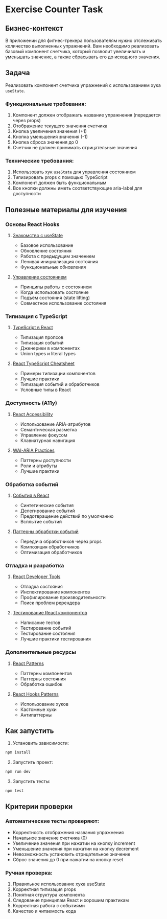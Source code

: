 # Exercise Counter Task

## Бизнес-контекст
В приложении для фитнес-трекера пользователям нужно отслеживать количество выполненных упражнений. Вам необходимо реализовать базовый компонент счетчика, который позволит увеличивать и уменьшать значение, а также сбрасывать его до исходного значения.

## Задача
Реализовать компонент счетчика упражнений с использованием хука `useState`.

### Функциональные требования:
1. Компонент должен отображать название упражнения (передается через props)
2. Отображение текущего значения счетчика
3. Кнопка увеличения значения (+1)
4. Кнопка уменьшения значения (-1)
5. Кнопка сброса значения до 0
6. Счетчик не должен принимать отрицательные значения

### Технические требования:
1. Использовать хук `useState` для управления состоянием
2. Типизировать props с помощью TypeScript
3. Компонент должен быть функциональным
4. Все кнопки должны иметь соответствующие aria-label для доступности

## Полезные материалы для изучения

### Основы React Hooks
1. [Знакомство с useState](https://react.dev/reference/react/useState)
   - Базовое использование
   - Обновление состояния
   - Работа с предыдущим значением
   - Ленивая инициализация состояния
   - Функциональные обновления

2. [Управление состоянием](https://react.dev/learn/managing-state)
   - Принципы работы с состоянием
   - Когда использовать состояние
   - Подъём состояния (state lifting)
   - Совместное использование состояния

### Типизация с TypeScript
1. [TypeScript в React](https://react.dev/learn/typescript)
   - Типизация пропсов
   - Типизация событий
   - Дженерики в компонентах
   - Union types и literal types

2. [React TypeScript Cheatsheet](https://react-typescript-cheatsheet.netlify.app/)
   - Примеры типизации компонентов
   - Лучшие практики
   - Типизация событий и обработчиков
   - Условные типы в React

### Доступность (A11y)
1. [React Accessibility](https://react.dev/reference/react-dom/components/common#aria-attributes)
   - Использование ARIA-атрибутов
   - Семантическая разметка
   - Управление фокусом
   - Клавиатурная навигация

2. [WAI-ARIA Practices](https://www.w3.org/WAI/ARIA/apg/patterns/)
   - Паттерны доступности
   - Роли и атрибуты
   - Лучшие практики

### Обработка событий
1. [События в React](https://react.dev/learn/responding-to-events)
   - Синтетические события
   - Делегирование событий
   - Предотвращение действий по умолчанию
   - Всплытие событий

2. [Паттерны обработки событий](https://react.dev/learn/sharing-state-between-components)
   - Передача обработчиков через props
   - Композиция обработчиков
   - Оптимизация обработчиков

### Отладка и разработка
1. [React Developer Tools](https://react.dev/learn/react-developer-tools)
   - Отладка состояния
   - Инспектирование компонентов
   - Профилирование производительности
   - Поиск проблем ререндера

2. [Тестирование React компонентов](https://testing-library.com/docs/react-testing-library/intro/)
   - Написание тестов
   - Тестирование событий
   - Тестирование состояния
   - Лучшие практики тестирования

### Дополнительные ресурсы
1. [React Patterns](https://reactpatterns.com/)
   - Паттерны компонентов
   - Паттерны состояния
   - Обработка ошибок

2. [React Hooks Patterns](https://www.patterns.dev/react)
   - Использование хуков
   - Кастомные хуки
   - Антипаттерны

## Как запустить

1. Установить зависимости:
```bash
npm install
```

2. Запустить проект:
```bash
npm run dev
```

3. Запустить тесты:
```bash
npm test
```

## Критерии проверки

### Автоматические тесты проверяют:
- Корректность отображения названия упражнения
- Начальное значение счетчика (0)
- Увеличение значения при нажатии на кнопку increment
- Уменьшение значения при нажатии на кнопку decrement
- Невозможность установить отрицательное значение
- Сброс значения до 0 при нажатии на кнопку reset

### Ручная проверка:
1. Правильное использование хука useState
2. Корректная типизация props
3. Понятная структура компонента
4. Следование принципам React и хорошим практикам
5. Корректная работа с событиями
6. Качество и читаемость кода
